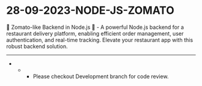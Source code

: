 # 28-09-2023-NODE-JS-ZOMATO
🍔 Zomato-like Backend in Node.js 🚀 - A powerful Node.js backend for a restaurant delivery platform, enabling efficient order management, user authentication, and real-time tracking. Elevate your restaurant app with this robust backend solution.

- - -

- - - Please checkout Development branch for code review.
